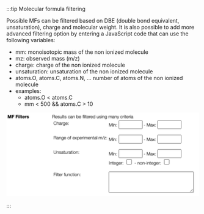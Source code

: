 :::tip Molecular formula filtering

Possible MFs can be filtered based on DBE (double bond equivalent, unsaturation), charge and molecular weight. It is also possible to add more advanced filtering option by entering a JavaScript code that can use the following variables:

- mm: monoisotopic mass of the non ionized molecule
- mz: observed mass (m/z)
- charge: charge of the non ionized molecule
- unsaturation: unsaturation of the non ionized molecule
- atoms.O, atoms.C, atoms.N, ... number of atoms of the non ionized molecule
- examples:
  - atoms.O < atoms.C
  - mm < 500 && atoms.C > 10

![filter mf](filter-mf.png)

:::
